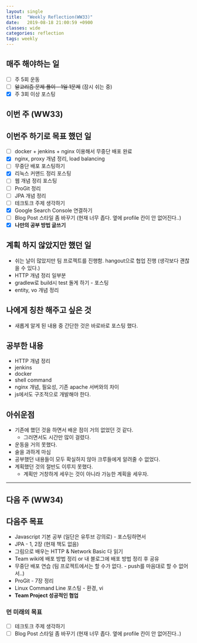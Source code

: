 ```yaml
---
layout: single
title:  "Weekly Reflection(WW33)"
date:   2019-08-18 21:00:59 +0900
classes: wide
categories: reflection
tags: weekly
---
```


## 매주 해야하는 일

- [ ] 주 5회 운동
- [ ] ~~알고리즘 문제 풀이 - 1일 1문제~~ (잠시 쉬는 중)
- [x] 주 3회 이상 포스팅

## 이번 주 (WW33)

## 이번주 하기로 목표 했던 일

- [ ] docker + jenkins + nginx 이용해서 무중단 배포 완료
- [x] nginx, proxy 개념 정리, load balancing
- [ ] 무중단 배포 포스팅하기
- [x] 리눅스 커맨드 정리 포스팅
- [ ] 웹 개념 정리 포스팅
- [ ] ProGit 정리
- [ ] JPA 개념 정리
- [ ] 테크토크 주제 생각하기
- [x] Google Search Console 연결하기
- [ ] Blog Post 스타일 좀 바꾸기 (현재 너무 좁다. 옆에 profile 칸이 안 없어진다..)
- [x] **나만의 공부 방법 글쓰기**

## 계획 하지 않았지만 했던 일

- 쉬는 날이 많았지만 팀 프로젝트를 진행함. hangout으로 협업 진행 (생각보다 괜찮을 수 있다.)
- HTTP 개념 정리 일부분
- gradlew로 build시 test 돌게 하기 - 포스팅
- entity, vo 개념 정리

## 나에게 칭찬 해주고 싶은 것

- 새롭게 알게 된 내용 중 간단한 것은 바로바로 포스팅 했다.

## 공부한 내용

- HTTP 개념 정리
- jenkins
- docker
- shell command
- nginx 개념, 필요성, 기존 apache 서버와의 차이
- js에서도 구조적으로 개발해야 한다.

## 아쉬운점

- 기존에 했던 것을 하면서 배운 점이 거의 없었던 것 같다.
  - 그러면서도 시간만 많이 걸렸다.
- 운동을 거의 못했다.
- 술을 과하게 마심
- 공부했던 내용들이 모두 확실하지 않아 크루들에게 알려줄 수 없었다.
- 계획했던 것의 절반도 이루지 못했다.
  - 계획만 거창하게 세우는 것이 아니라 가능한 계획을 세우자.

---

## 다음 주 (WW34)

## 다음주 목표

- Javascript 기본 공부 (일단은 유투브 강의로) - 포스팅하면서
- JPA - 1, 2장 (현재 책도 없음)
- 그림으로 배우는 HTTP & Network Basic 다 읽기
- Team wiki에 배포 방법 정리 or 내 블로그에 배포 방법 정리 후 공유
- 무중단 배포 연습 (팀 프로젝트에서는 할 수가 없다. - push를 마음대로 할 수 없어서..)
- ProGit - 7장 정리
- Linux Command Line 포스팅 - 환경, vi
- **Team Project 성공적인 협업**

### 먼 미래의 목표

- [ ] 테크토크 주제 생각하기
- [ ] Blog Post 스타일 좀 바꾸기 (현재 너무 좁다. 옆에 profile 칸이 안 없어진다..)
